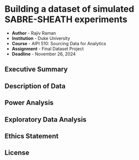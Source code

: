 # Building a dataset of simulated SABRE-SHEATH experiments

- **Author** - Rajiv Raman
- **Institution** - Duke University
- **Course** - AIPI 510: Sourcing Data for Analytics
- **Assignment** - Final Dataset Project
- **Deadline** - November 26, 2024

## Executive Summary



## Description of Data



## Power Analysis



## Exploratory Data Analysis



## Ethics Statement



## License
